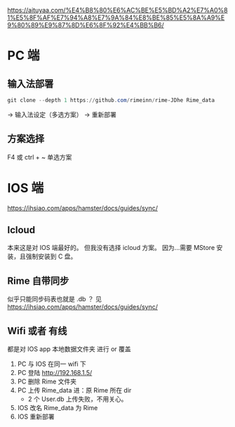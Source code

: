 

https://aituyaa.com/%E4%B8%80%E6%AC%BE%E5%BD%A2%E7%A0%81%E5%8F%AF%E7%94%A8%E7%9A%84%E8%BE%85%E5%8A%A9%E9%80%89%E9%87%8D%E6%8F%92%E4%BB%B6/

# PC 端

## 输入法部署
```powershell
git clone --depth 1 https://github.com/rimeinn/rime-JDhe Rime_data
```
→ 输入法设定（多选方案） → 重新部署

## 方案选择
F4 或 ctrl + ~ 单选方案


# IOS 端

https://ihsiao.com/apps/hamster/docs/guides/sync/
## 
## Icloud
   本来这是对 IOS 端最好的。
   但我没有选择 icloud 方案。
   因为...需要 MStore 安装，且强制安装到 C 盘。

## Rime 自带同步
   似乎只能同步码表也就是 .db ？
   见 https://ihsiao.com/apps/hamster/docs/guides/sync/

## Wifi 或者 有线
   都是对 IOS app 本地数据文件夹 进行 or 覆盖 
   
1. PC 与 IOS 在同一 wifi 下
2. PC 登陆 http://192.168.1.5/
3. PC 删除 Rime 文件夹
4. PC 上传 Rime_data 进：原 Rime 所在 dir
   - 2 个 User.db 上传失败，不用关心。
6. IOS 改名 Rime_data 为 Rime
7. IOS 重新部署